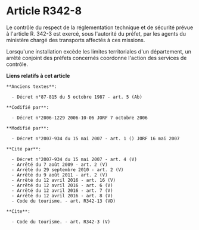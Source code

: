 # Article R342-8

Le contrôle du respect de la réglementation technique et de sécurité prévue à l'article R. 342-3 est exercé, sous l'autorité
du préfet, par les agents du ministère chargé des transports affectés à ces missions. 

Lorsqu'une installation excède les limites territoriales d'un département, un arrêté conjoint des préfets concernés coordonne
l'action des services de contrôle.

**Liens relatifs à cet article**

	**Anciens textes**:

	  - Décret n°87-815 du 5 octobre 1987 - art. 5 (Ab)

	**Codifié par**:

	  - Décret n°2006-1229 2006-10-06 JORF 7 octobre 2006

	**Modifié par**:

	  - Décret n°2007-934 du 15 mai 2007 - art. 1 () JORF 16 mai 2007

	**Cité par**:

	  - Décret n°2007-934 du 15 mai 2007 - art. 4 (V)
	  - Arrêté du 7 août 2009 - art. 2 (V)
	  - Arrêté du 29 septembre 2010 - art. 2 (V)
	  - Arrêté du 9 août 2011 - art. 2 (V)
	  - Arrêté du 12 avril 2016 - art. 16 (V)
	  - Arrêté du 12 avril 2016 - art. 6 (V)
	  - Arrêté du 12 avril 2016 - art. 7 (V)
	  - Arrêté du 12 avril 2016 - art. 8 (V)
	  - Code du tourisme. - art. R342-13 (VD)

	**Cite**:

	  - Code du tourisme. - art. R342-3 (V)

